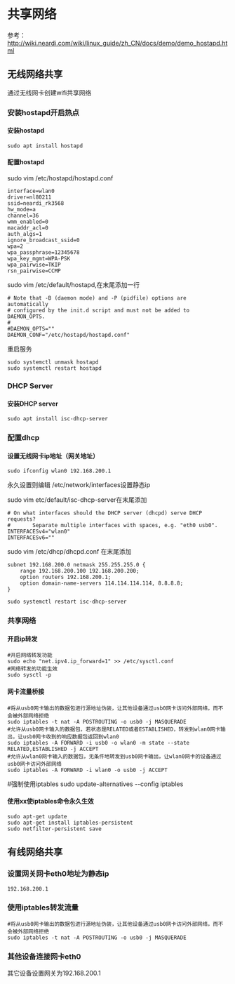 # 共享网络
参考：http://wiki.neardi.com/wiki/linux_guide/zh_CN/docs/demo/demo_hostapd.html
## 无线网络共享
通过无线网卡创建wifi共享网络

### 安装hostapd开启热点
#### 安装hostapd
```
sudo apt install hostapd

```
#### 配置hostapd

sudo vim /etc/hostapd/hostapd.conf
```
interface=wlan0
driver=nl80211
ssid=neardi_rk3568
hw_mode=a
channel=36
wmm_enabled=0
macaddr_acl=0
auth_algs=1
ignore_broadcast_ssid=0
wpa=2
wpa_passphrase=12345678
wpa_key_mgmt=WPA-PSK
wpa_pairwise=TKIP
rsn_pairwise=CCMP
```
sudo vim /etc/default/hostapd,在末尾添加一行
```
# Note that -B (daemon mode) and -P (pidfile) options are automatically
# configured by the init.d script and must not be added to DAEMON_OPTS.
#
#DAEMON_OPTS=""
DAEMON_CONF="/etc/hostapd/hostapd.conf"
```
重启服务
```
sudo systemctl unmask hostapd
sudo systemctl restart hostapd
```
### DHCP Server
#### 安装DHCP server
```
sudo apt install isc-dhcp-server

```

### 配置dhcp
#### 设置无线网卡ip地址（网关地址）
```
sudo ifconfig wlan0 192.168.200.1
```
永久设置则编辑 /etc/network/interfaces设置静态ip

sudo vim etc/default/isc-dhcp-server在末尾添加
```
# On what interfaces should the DHCP server (dhcpd) serve DHCP requests?
#       Separate multiple interfaces with spaces, e.g. "eth0 usb0".
INTERFACESv4="wlan0"
INTERFACESv6=""
```
sudo vim /etc/dhcp/dhcpd.conf 在末尾添加
```              
subnet 192.168.200.0 netmask 255.255.255.0 {                          
	range 192.168.200.100 192.168.200.200;                  
	option routers 192.168.200.1;           
	option domain-name-servers 114.114.114.114, 8.8.8.8;           
}       
```

```
sudo systemctl restart isc-dhcp-server
```
### 共享网络
#### 开启ip转发
```
#开启网络转发功能
sudo echo "net.ipv4.ip_forward=1" >> /etc/sysctl.conf
#网络转发的功能生效
sudo sysctl -p

```
#### 网卡流量桥接
```
#将从usb0网卡输出的数据包进行源地址伪装，让其他设备通过usb0网卡访问外部网络，而不会被外部网络拒绝
sudo iptables -t nat -A POSTROUTING -o usb0 -j MASQUERADE
#允许从usb0网卡输入的数据包，若状态是RELATED或者ESTABLISHED，转发到wlan0网卡输出，让usb0网卡收到的响应数据包返回到wlan0
sudo iptables -A FORWARD -i usb0 -o wlan0 -m state --state RELATED,ESTABLISHED -j ACCEPT
#允许从wlan0网卡输入的数据包，无条件地转发到usb0网卡输出，让wlan0网卡的设备通过usb0网卡访问外部网络
sudo iptables -A FORWARD -i wlan0 -o usb0 -j ACCEPT
```
#强制使用iptables
sudo update-alternatives --config iptables


#### 使用xx使iptables命令永久生效
```
sudo apt-get update
sudo apt-get install iptables-persistent
sudo netfilter-persistent save
```

## 有线网络共享
### 设置网关网卡eth0地址为静态ip
```
192.168.200.1
```
### 使用iptables转发流量
```
#将从usb0网卡输出的数据包进行源地址伪装，让其他设备通过usb0网卡访问外部网络，而不会被外部网络拒绝
sudo iptables -t nat -A POSTROUTING -o usb0 -j MASQUERADE

```
### 其他设备连接网卡eth0
其它设备设置网关为192.168.200.1

